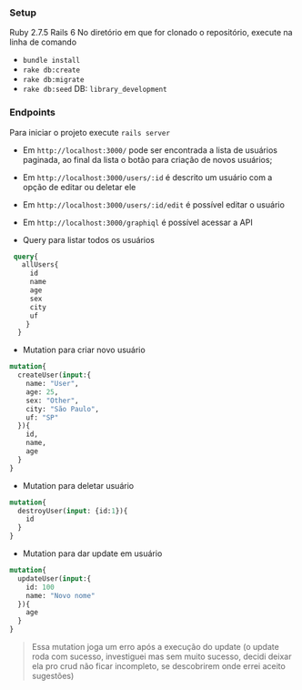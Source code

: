### Setup
Ruby 2.7.5
Rails 6
No diretório em que for clonado o repositório, execute na linha de comando
- `bundle install`
- `rake db:create`
- `rake db:migrate`
- `rake db:seed`
DB: `library_development` 

### Endpoints
Para iniciar o projeto execute `rails server`
- Em `http://localhost:3000/` pode ser encontrada a lista de usuários paginada, ao final da lista o botão para criação de novos usuários;
- Em `http://localhost:3000/users/:id` é descrito um usuário com a opção de editar ou deletar ele
- Em `http://localhost:3000/users/:id/edit` é possível editar o usuário
- Em `http://localhost:3000/graphiql` é possível acessar a API 

- Query para listar todos os usuários 
``` graphql
 query{
   allUsers{
     id
     name
     age
     sex
     city
     uf
    }
  }
```

- Mutation para criar novo usuário
``` graphql
mutation{
  createUser(input:{
    name: "User",
    age: 25,
    sex: "Other",
    city: "São Paulo",
    uf: "SP"
  }){
    id,
    name,
    age
  }
}
```
- Mutation para deletar usuário
```graphql
mutation{
  destroyUser(input: {id:1}){
    id
  }
}
```
- Mutation para dar update em usuário
```graphql
mutation{
  updateUser(input:{
    id: 100
    name: "Novo nome"
  }){
    age
  }
}
```

> Essa mutation joga um erro após a execução do update (o update roda com sucesso, investiguei mas sem muito sucesso, decidi deixar ela pro crud não ficar incompleto, se descobrirem onde errei aceito sugestões)
